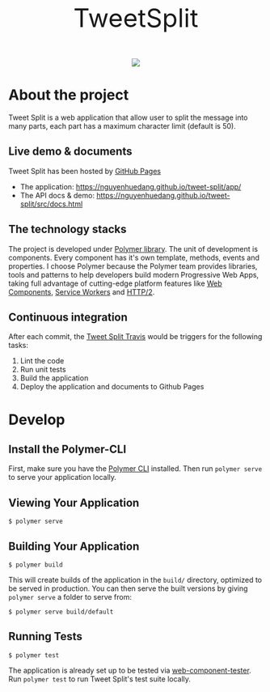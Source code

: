 <p align="center" style="font-size: 50px">TweetSplit</p>
<p align="center"><a href="https://travis-ci.org/nguyenhuedang/tweet-split"><img src="https://travis-ci.org/nguyenhuedang/tweet-split.svg?branch=master"></a>
</p>

# About the project
Tweet Split is a web application that allow user to split the message into many parts, each part has a maximum character limit (default is 50).

## Live demo & documents

Tweet Split has been hosted by [GitHub Pages](https://pages.github.com/)
- The application: https://nguyenhuedang.github.io/tweet-split/app/
- The API docs & demo: https://nguyenhuedang.github.io/tweet-split/src/docs.html


## The technology stacks

The project is developed under [Polymer library](https://www.polymer-project.org/). The unit of development is components. Every component has it's own template, methods, events and properties. I choose Polymer because the Polymer team provides libraries, tools and patterns to help developers build modern Progressive Web Apps, taking full advantage of cutting-edge platform features like [Web Components](http://webcomponents.org/), [Service Workers](http://www.html5rocks.com/en/tutorials/service-worker/introduction/) and [HTTP/2](https://http2.github.io/).

## Continuous integration

 After each commit, the [Tweet Split Travis](https://travis-ci.org/nguyenhuedang/tweet-split) would be triggers for the following tasks:
 1. Lint the code
 2. Run unit tests
 3. Build the application
 4. Deploy the application and documents to Github Pages

# Develop

## Install the Polymer-CLI

First, make sure you have the [Polymer CLI](https://www.npmjs.com/package/polymer-cli) installed. Then run `polymer serve` to serve your application locally.

## Viewing Your Application

```
$ polymer serve
```

## Building Your Application

```
$ polymer build
```

This will create builds of the application in the `build/` directory, optimized to be served in production. You can then serve the built versions by giving `polymer serve` a folder to serve from:

```
$ polymer serve build/default
```

## Running Tests

```
$ polymer test
```

The application is already set up to be tested via [web-component-tester](https://github.com/Polymer/web-component-tester). Run `polymer test` to run Tweet Split's test suite locally.
